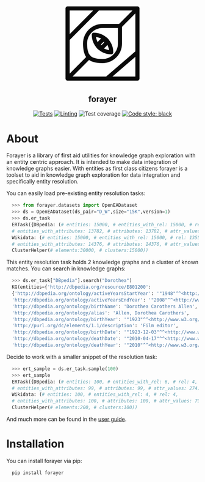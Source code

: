 <p align="center">
<img src="https://github.com/dobraczka/forayer/raw/main/docs/forayerlogo.png" alt="forayer logo", width=200/>
</p>

<h2 align="center"> forayer</h2>

<p align="center">
<a href="https://github.com/dobraczka/forayer/actions/workflows/main.yml"><img alt="Tests" src="https://github.com/dobraczka/forayer/actions/workflows/tests.yml/badge.svg?branch=main"></a>
<a href="https://github.com/dobraczka/forayer/actions/workflows/quality.yml"><img alt="Linting" src="https://github.com/dobraczka/forayer/actions/workflows/quality.yml/badge.svg?branch=main"></a>
<a><img alt="Test coverage" src="https://img.shields.io/endpoint?url=https://gist.githubusercontent.com/dobraczka/6d07d95e43929bcbf9d031c2c8f2015f/raw/forayer_test_gist.json"></a>
<a href="https://github.com/psf/black"><img alt="Code style: black" src="https://img.shields.io/badge/code%20style-black-000000.svg"></a>
</p>

About
=====
Forayer is a library of **f**irst aid utilities for kn**o**wledge g**r**aph explor**a**tion with an entit**y** c**e**ntric app**r**oach.
It is intended to make data integration of knowledge graphs easier. With entities as first class citizens forayer is a toolset to aid in knowledge graph exploration for data integration and specifically entity resolution.

You can easily load pre-existing entity resolution tasks:

```python
  >>> from forayer.datasets import OpenEADataset
  >>> ds = OpenEADataset(ds_pair="D_W",size="15K",version=1)
  >>> ds.er_task
  ERTask({DBpedia: (# entities: 15000, # entities_with_rel: 15000, # rel: 13359,
  # entities_with_attributes: 13782, # attributes: 13782, # attr_values: 24995),
  Wikidata: (# entities: 15000, # entities_with_rel: 15000, # rel: 13554,
  # entities_with_attributes: 14376, # attributes: 14376, # attr_values: 114107)},
  ClusterHelper(# elements:30000, # clusters:15000))
```

This entity resolution task holds 2 knowledge graphs and a cluster of known matches. You can search in knowledge graphs:

```python
  >>> ds.er_task["DBpedia"].search("Dorothea")
  KG(entities={'http://dbpedia.org/resource/E801200': 
  {'http://dbpedia.org/ontology/activeYearsStartYear': '"1948"^^<http://www.w3.org/2001/XMLSchema#gYear>',
  'http://dbpedia.org/ontology/activeYearsEndYear': '"2008"^^<http://www.w3.org/2001/XMLSchema#gYear>',
  'http://dbpedia.org/ontology/birthName': 'Dorothea Carothers Allen',
  'http://dbpedia.org/ontology/alias': 'Allen, Dorothea Carothers',
  'http://dbpedia.org/ontology/birthYear': '"1923"^^<http://www.w3.org/2001/XMLSchema#gYear>',
  'http://purl.org/dc/elements/1.1/description': 'Film editor',
  'http://dbpedia.org/ontology/birthDate': '"1923-12-03"^^<http://www.w3.org/2001/XMLSchema#date>',
  'http://dbpedia.org/ontology/deathDate': '"2010-04-17"^^<http://www.w3.org/2001/XMLSchema#date>', 
  'http://dbpedia.org/ontology/deathYear': '"2010"^^<http://www.w3.org/2001/XMLSchema#gYear>'}}, rel={}, name=DBpedia)
```

Decide to work with a smaller snippet of the resolution task:

```python
  >>> ert_sample = ds.er_task.sample(100)
  >>> ert_sample
  ERTask({DBpedia: (# entities: 100, # entities_with_rel: 6, # rel: 4,
  # entities_with_attributes: 99, # attributes: 99, # attr_values: 274),
  Wikidata: (# entities: 100, # entities_with_rel: 4, # rel: 4,
  # entities_with_attributes: 100, # attributes: 100, # attr_values: 797)},
  ClusterHelper(# elements:200, # clusters:100))
```

And much more can be found in the [user guide](https://forayer.readthedocs.io/en/latest/source/user_guide.html).

Installation
============

You can install forayer via pip:

```bash
  pip install forayer
```
